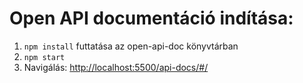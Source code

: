 # Open API documentáció indítása:

1. `npm install` futtatása az open-api-doc könyvtárban
2. `npm start`
3. Navigálás: [http://localhost:5500/api-docs/#/](http://localhost:5500/api-docs/#/)
